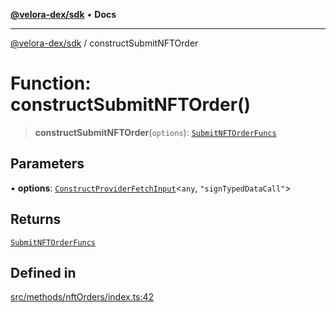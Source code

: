 [**@velora-dex/sdk**](../README.md) • **Docs**

***

[@velora-dex/sdk](../globals.md) / constructSubmitNFTOrder

# Function: constructSubmitNFTOrder()

> **constructSubmitNFTOrder**(`options`): [`SubmitNFTOrderFuncs`](../type-aliases/SubmitNFTOrderFuncs.md)

## Parameters

• **options**: [`ConstructProviderFetchInput`](../interfaces/ConstructProviderFetchInput.md)\<`any`, `"signTypedDataCall"`\>

## Returns

[`SubmitNFTOrderFuncs`](../type-aliases/SubmitNFTOrderFuncs.md)

## Defined in

[src/methods/nftOrders/index.ts:42](https://github.com/VeloraDEX/sdk/blob/feat/extend_delta_orders_filtering/src/methods/nftOrders/index.ts#L42)
